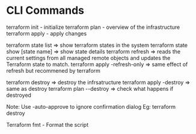 # CLI Commands

terraform init - initialize
terraform plan - overview of the infrastructure
terraform apply - apply changes

terraform state list  => show terraform states in the system
terraform state show [state name] => show state details
terraform refresh => reads the current settings from all managed remote objects and updates the Terraform state to match.
terraform apply -refresh-only => same effect of refresh but recommened by terraform

terraform destroy => destroy the infrsatructure
terraform apply -destroy => same as destroy
terraform plan --destroy => check what happens if destroyed


Note: Use -auto-approve to ignore confirmation dialog
Eg: terraform destroy 

Terraform fmt - Format the script
